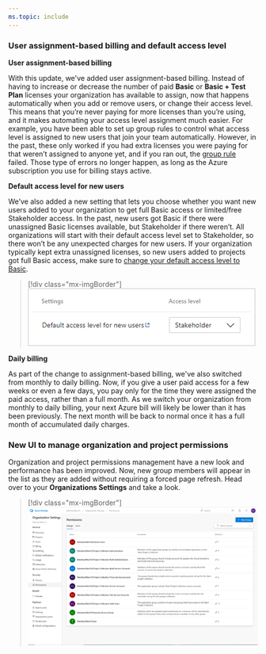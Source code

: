 ```yaml
---
ms.topic: include
---
```


### User assignment-based billing and default access level

**User assignment-based billing**

With this update, we've added user assignment-based billing. Instead of having to increase or decrease the number of paid **Basic** or **Basic + Test Plan** licenses your organization has available to assign, now that happens automatically when you add or remove users, or change their access level. This means that you’re never paying for more licenses than you’re using, and it makes automating your access level assignment much easier. For example, you have been able to set up group rules to control what access level is assigned to new users that join your team automatically. However, in the past, these only worked if you had extra licenses you were paying for that weren’t assigned to anyone yet, and if you ran out, the [group rule](https://docs.microsoft.com/azure/devops/organizations/accounts/assign-access-levels-and-extensions-by-group-membership?view=azure-devops) failed. Those type of errors no longer happen, as long as the Azure subscription you use for billing stays active. 

**Default access level for new users**

We’ve also added a new setting that lets you choose whether you want new users added to your organization to get full Basic access or limited/free Stakeholder access. In the past, new users got Basic if there were unassigned Basic licenses available, but Stakeholder if there weren’t. All organizations will start with their default access level set to Stakeholder, so there won’t be any unexpected charges for new users. If your organization typically kept extra unassigned licenses, so new users added to projects got full Basic access, make sure to [change your default access level to Basic](https://go.microsoft.com/fwlink/?linkid=2093704&clcid=0x409). 

> [!div class="mx-imgBorder"]
> ![Badge](../../_img/158_16.png)

**Daily billing**

As part of the change to assignment-based billing, we've also switched from monthly to daily billing. Now, if you give a user paid access for a few weeks or even a few days, you pay only for the time they were assigned the paid access, rather than a full month. As we switch your organization from monthly to daily billing, your next Azure bill will likely be lower than it has been previously. The next month will be back to normal once it has a full month of accumulated daily charges.

### New UI to manage organization and project permissions

Organization and project permissions management have a new look and performance has been improved. Now, new group members will appear in the list as they are added without requiring a forced page refresh. Head over to your **Organizations Settings** and take a look.

> [!div class="mx-imgBorder"]
> ![Badge](../../_img/158_11.png)